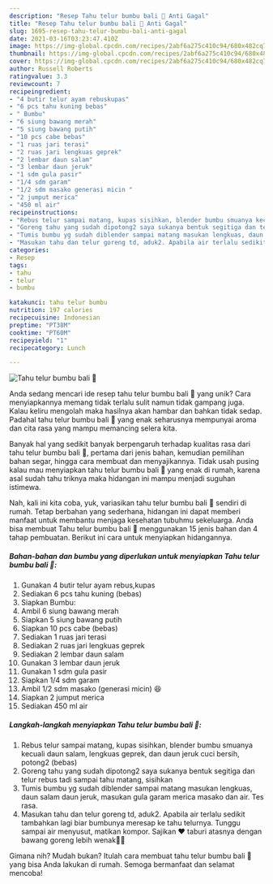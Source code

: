 ```yaml
---
description: "Resep Tahu telur bumbu bali 🌱 Anti Gagal"
title: "Resep Tahu telur bumbu bali 🌱 Anti Gagal"
slug: 1695-resep-tahu-telur-bumbu-bali-anti-gagal
date: 2021-03-16T03:23:47.410Z
image: https://img-global.cpcdn.com/recipes/2abf6a275c410c94/680x482cq70/tahu-telur-bumbu-bali-foto-resep-utama.jpg
thumbnail: https://img-global.cpcdn.com/recipes/2abf6a275c410c94/680x482cq70/tahu-telur-bumbu-bali-foto-resep-utama.jpg
cover: https://img-global.cpcdn.com/recipes/2abf6a275c410c94/680x482cq70/tahu-telur-bumbu-bali-foto-resep-utama.jpg
author: Russell Roberts
ratingvalue: 3.3
reviewcount: 7
recipeingredient:
- "4 butir telur ayam rebuskupas"
- "6 pcs tahu kuning bebas"
- " Bumbu"
- "6 siung bawang merah"
- "5 siung bawang putih"
- "10 pcs cabe bebas"
- "1 ruas jari terasi"
- "2 ruas jari lengkuas geprek"
- "2 lembar daun salam"
- "3 lembar daun jeruk"
- "1 sdm gula pasir"
- "1/4 sdm garam"
- "1/2 sdm masako generasi micin "
- "2 jumput merica"
- "450 ml air"
recipeinstructions:
- "Rebus telur sampai matang, kupas sisihkan, blender bumbu smuanya kecuali daun salam, lengkuas geprek, dan daun jeruk cuci bersih, potong2 (bebas)"
- "Goreng tahu yang sudah dipotong2 saya sukanya bentuk segitiga dan telur rebus tadi sampai tahu matang, sisihkan"
- "Tumis bumbu yg sudah diblender sampai matang masukan lengkuas, daun salam daun jeruk, masukan gula garam merica masako dan air. Tes rasa."
- "Masukan tahu dan telur goreng td, aduk2. Apabila air terlalu sedikit tambahkan lagi biar bumbunya meresap ke tahu telurnya. Tunggu sampai air menyusut, matikan kompor. Sajikan ♥️ taburi atasnya dengan bawang goreng lebih wenak👍🏻"
categories:
- Resep
tags:
- tahu
- telur
- bumbu

katakunci: tahu telur bumbu 
nutrition: 197 calories
recipecuisine: Indonesian
preptime: "PT38M"
cooktime: "PT60M"
recipeyield: "1"
recipecategory: Lunch

---
```



![Tahu telur bumbu bali 🌱](https://img-global.cpcdn.com/recipes/2abf6a275c410c94/680x482cq70/tahu-telur-bumbu-bali-foto-resep-utama.jpg)

Anda sedang mencari ide resep tahu telur bumbu bali 🌱 yang unik? Cara menyiapkannya memang tidak terlalu sulit namun tidak gampang juga. Kalau keliru mengolah maka hasilnya akan hambar dan bahkan tidak sedap. Padahal tahu telur bumbu bali 🌱 yang enak seharusnya mempunyai aroma dan cita rasa yang mampu memancing selera kita.

Banyak hal yang sedikit banyak berpengaruh terhadap kualitas rasa dari tahu telur bumbu bali 🌱, pertama dari jenis bahan, kemudian pemilihan bahan segar, hingga cara membuat dan menyajikannya. Tidak usah pusing kalau mau menyiapkan tahu telur bumbu bali 🌱 yang enak di rumah, karena asal sudah tahu triknya maka hidangan ini mampu menjadi suguhan istimewa.




Nah, kali ini kita coba, yuk, variasikan tahu telur bumbu bali 🌱 sendiri di rumah. Tetap berbahan yang sederhana, hidangan ini dapat memberi manfaat untuk membantu menjaga kesehatan tubuhmu sekeluarga. Anda bisa membuat Tahu telur bumbu bali 🌱 menggunakan 15 jenis bahan dan 4 tahap pembuatan. Berikut ini cara untuk menyiapkan hidangannya.

<!--inarticleads1-->

##### Bahan-bahan dan bumbu yang diperlukan untuk menyiapkan Tahu telur bumbu bali 🌱:

1. Gunakan 4 butir telur ayam rebus,kupas
1. Sediakan 6 pcs tahu kuning (bebas)
1. Siapkan  Bumbu:
1. Ambil 6 siung bawang merah
1. Siapkan 5 siung bawang putih
1. Siapkan 10 pcs cabe (bebas)
1. Sediakan 1 ruas jari terasi
1. Sediakan 2 ruas jari lengkuas geprek
1. Sediakan 2 lembar daun salam
1. Gunakan 3 lembar daun jeruk
1. Gunakan 1 sdm gula pasir
1. Siapkan 1/4 sdm garam
1. Ambil 1/2 sdm masako (generasi micin) 😆
1. Siapkan 2 jumput merica
1. Sediakan 450 ml air




<!--inarticleads2-->

##### Langkah-langkah menyiapkan Tahu telur bumbu bali 🌱:

1. Rebus telur sampai matang, kupas sisihkan, blender bumbu smuanya kecuali daun salam, lengkuas geprek, dan daun jeruk cuci bersih, potong2 (bebas)
1. Goreng tahu yang sudah dipotong2 saya sukanya bentuk segitiga dan telur rebus tadi sampai tahu matang, sisihkan
1. Tumis bumbu yg sudah diblender sampai matang masukan lengkuas, daun salam daun jeruk, masukan gula garam merica masako dan air. Tes rasa.
1. Masukan tahu dan telur goreng td, aduk2. Apabila air terlalu sedikit tambahkan lagi biar bumbunya meresap ke tahu telurnya. Tunggu sampai air menyusut, matikan kompor. Sajikan ♥️ taburi atasnya dengan bawang goreng lebih wenak👍🏻




Gimana nih? Mudah bukan? Itulah cara membuat tahu telur bumbu bali 🌱 yang bisa Anda lakukan di rumah. Semoga bermanfaat dan selamat mencoba!
